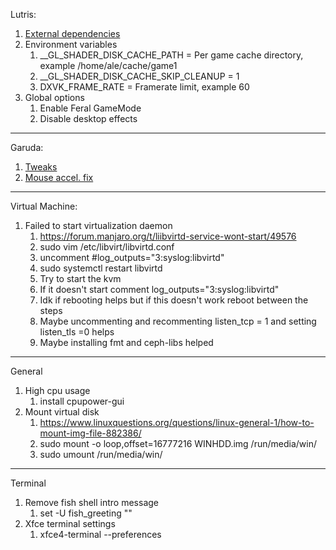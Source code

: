 
Lutris:
1. [External dependencies](https://github.com/lutris/docs/blob/master/WineDependencies.md)
2. Environment variables
	1. __GL_SHADER_DISK_CACHE_PATH = Per game cache directory, example /home/ale/cache/game1
	2. __GL_SHADER_DISK_CACHE_SKIP_CLEANUP = 1
	3. DXVK_FRAME_RATE = Framerate limit, example 60
3. Global options
	1. Enable Feral GameMode
	2. Disable desktop effects

---

Garuda:
1. [Tweaks](https://averagelinuxuser.com/garuda-linux-after-install/#8-disable-grub-delay)
2. [Mouse accel. fix](https://askubuntu.com/questions/715093/how-do-i-disable-mouse-acceleration)

---

Virtual Machine:
1. Failed to start virtualization daemon
	1. https://forum.manjaro.org/t/liibvirtd-service-wont-start/49576
	2. sudo vim /etc/libvirt/libvirtd.conf
	3. uncomment #log_outputs="3:syslog:libvirtd"
	4. sudo systemctl restart libvirtd
	5. Try to start the kvm
	6. If it doesn't start comment log_outputs="3:syslog:libvirtd"
	7. Idk if rebooting helps but if this doesn't work reboot between the steps
	8. Maybe uncommenting and recommenting listen_tcp = 1 and setting listen_tls =0 helps
	9. Maybe installing fmt and ceph-libs helped

---

General
1. High cpu usage
	1. install cpupower-gui 
2. Mount virtual disk
	1. https://www.linuxquestions.org/questions/linux-general-1/how-to-mount-img-file-882386/
	2. sudo mount -o loop,offset=16777216 WINHDD.img /run/media/win/
	3. sudo umount /run/media/win/

---

Terminal
1. Remove fish shell intro message
	1. set -U fish_greeting ""
2. Xfce terminal settings
	1. xfce4-terminal --preferences